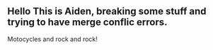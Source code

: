
## Hello This is Aiden, breaking some stuff and trying to have merge conflic errors.

Motocycles and rock and rock!

